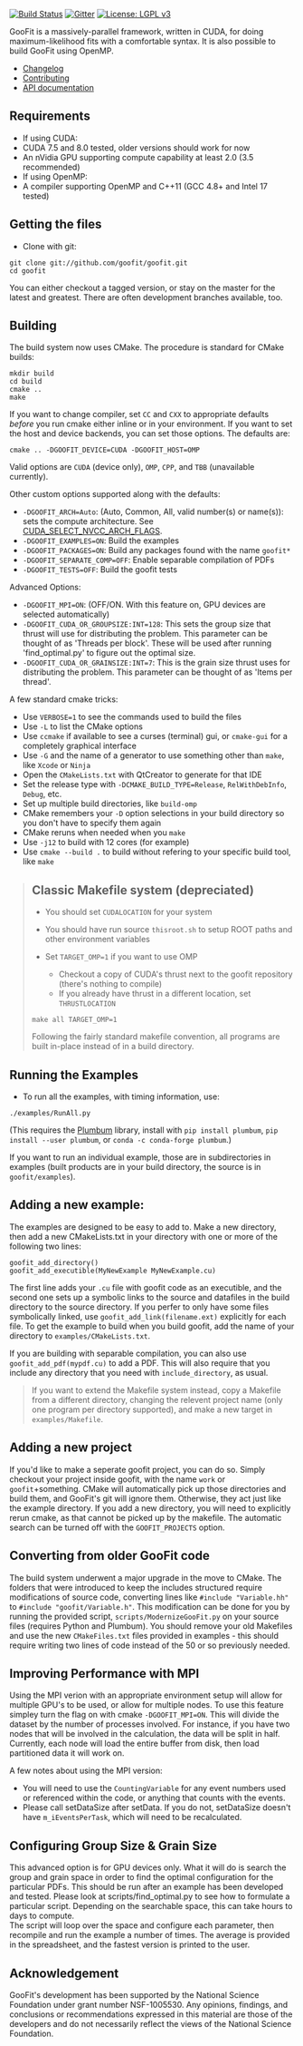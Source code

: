 [![Build Status](https://travis-ci.org/GooFit/GooFit.svg?branch=master)](https://travis-ci.org/GooFit/GooFit)
[![Gitter](https://badges.gitter.im/GooFit/GooFit.svg)](https://gitter.im/GooFit/Lobby)
[![License: LGPL v3](https://img.shields.io/badge/License-LGPL%20v3-blue.svg)](./LICENSE)

GooFit is a massively-parallel framework, written in CUDA, for
doing maximum-likelihood fits with a comfortable syntax.
It is also possible to build
GooFit using OpenMP.

* [Changelog](./CHANGELOG.md)
* [Contributing](./CONTRIBUTING.md)
* [API documentation](https://GooFit.github.io/GooFit)

## Requirements

* If using CUDA:
 * CUDA 7.5 and 8.0 tested, older versions should work for now
 * An nVidia GPU supporting compute capability at least 2.0 (3.5 recommended)
* If using OpenMP:
 * A compiler supporting OpenMP and C++11 (GCC 4.8+ and Intel 17 tested)

## Getting the files

* Clone with git:
```
git clone git://github.com/goofit/goofit.git
cd goofit
```

You can either checkout a tagged version, or stay on the master for the latest and greatest. There are often development branches available, too.

## Building 

The build system now uses CMake. The procedure is standard for CMake builds:
```
mkdir build
cd build
cmake ..
make
```

If you want to change compiler, set `CC` and `CXX` to appropriate defaults *before* you run cmake either inline or in your environment. If you want to set the host and device backends, you can set those options. The defaults are:
```
cmake .. -DGOOFIT_DEVICE=CUDA -DGOOFIT_HOST=OMP
```

Valid options are `CUDA` (device only), `OMP`, `CPP`, and `TBB` (unavailable currently).

Other custom options supported along with the defaults:

* `-DGOOFIT_ARCH=Auto`: (Auto, Common, All, valid number(s) or name(s)): sets the compute architecture. See [CUDA_SELECT_NVCC_ARCH_FLAGS](https://cmake.org/cmake/help/v3.7/module/FindCUDA.html).
* `-DGOOFIT_EXAMPLES=ON`: Build the examples
* `-DGOOFIT_PACKAGES=ON`: Build any packages found with the name `goofit*`
* `-DGOOFIT_SEPARATE_COMP=OFF`: Enable separable compilation of PDFs
* `-DGOOFIT_TESTS=OFF`: Build the goofit tests

Advanced Options:
* `-DGOOFIT_MPI=ON`: (OFF/ON.  With this feature on, GPU devices are selected automatically)
* `-DGOOFIT_CUDA_OR_GROUPSIZE:INT=128`: This sets the group size that thrust will use for distributing the problem.  This parameter can be thought of as 'Threads per block'.  These will be used after running 'find_optimal.py' to figure out the optimal size.
* `-DGOOFIT_CUDA_OR_GRAINSIZE:INT=7`: This is the grain size thrust uses for distributing the problem.  This parameter can be thought of as 'Items per thread'.


A few standard cmake tricks:

* Use `VERBOSE=1` to see the commands used to build the files
* Use `-L` to list the CMake options
* Use `ccmake` if available to see a curses (terminal) gui, or `cmake-gui` for a completely graphical interface
* Use `-G` and the name of a generator to use something other than `make`, like `Xcode` or `Ninja`
* Open the `CMakeLists.txt` with QtCreator to generate for that IDE
* Set the release type with `-DCMAKE_BUILD_TYPE=Release`, `RelWithDebInfo`, `Debug`, etc.
* Set up multiple build directories, like `build-omp`
* CMake remembers your `-D` option selections in your build directory so you don't have to specify them again
* CMake reruns when needed when you `make`
* Use `-j12` to build with 12 cores (for example)
* Use `cmake --build .` to build without refering to your specific build tool, like `make`


> ## Classic Makefile system (depreciated)
>   
> * You should set `CUDALOCATION` for your system
> 
> * You should have run source `thisroot.sh` to setup ROOT paths and other environment variables
> 
> * Set `TARGET_OMP=1` if you want to use OMP
>   * Checkout a copy of CUDA's thrust next to the goofit repository (there's nothing to compile)
>   * If you already have thrust in a different location, set `THRUSTLOCATION`
> 
> ```
> make all TARGET_OMP=1
> ```
> 
> Following the fairly standard makefile convention, all programs are built in-place instead of in a build directory.

## Running the Examples

* To run all the examples, with timing information, use:
```
./examples/RunAll.py
```

(This requires the [Plumbum](https://plumbum.readthedocs.io/en/latest/) library, install with `pip install plumbum`, `pip install --user plumbum`, or `conda -c conda-forge plumbum`.)

If you want to run an individual example, those are in subdirectories in examples (built products are in your build directory, the source is in `goofit/examples`).


## Adding a new example:

The examples are designed to be easy to add to. Make a new directory, then add a new CMakeLists.txt in your directory with one or more of the following two lines:

```
goofit_add_directory()
goofit_add_executible(MyNewExample MyNewExample.cu)
```

The first line adds your `.cu` file with goofit code as an executible, and the second one sets up a symbolic links to the source and datafiles in the build directory to the source directory. If you perfer to only have some files symbolically linked, use `goofit_add_link(filename.ext)` explicitly for each file. To get the example to build when you build goofit, add the name of your directory to `examples/CMakeLists.txt`.

If you are building with separable compilation, you can also use `goofit_add_pdf(mypdf.cu)` to add a PDF. This will also require that you include any directory that you need with `include_directory`, as usual.

> If you want to extend the Makefile system instead, copy a Makefile from a different directory, changing the relevent project name (only one program per directory supported), and make a new target in `examples/Makefile`. 

## Adding a new project
  
If you'd like to make a seperate goofit project, you can do so. Simply checkout your project inside goofit, with the name `work` or `goofit`+something. CMake will automatically pick up those directories and build them, and GooFit's git will ignore them. Otherwise, they act just like the example directory. If you add a new directory, you will need to explicitly rerun cmake, as that cannot be picked up by the makefile. The automatic search can be turned off with the `GOOFIT_PROJECTS` option.

## Converting from older GooFit code
 
The build system underwent a major upgrade in the move to CMake. The folders that were introduced to keep the includes structured require modifications of source code, converting lines like `#include "Variable.hh"` to `#include "goofit/Variable.h"`. This modification can be done for you by running the provided script, `scripts/ModernizeGooFit.py` on your source files (requires Python and Plumbum). You should remove your old Makefiles and use the new `CMakeFiles.txt` files provided in examples - this should require
writing two lines of code instead of the 50 or so previously needed.

## Improving Performance with MPI

Using the MPI verion with an appropriate environment setup will allow for multiple GPU's to be used, or allow for multiple nodes.  To use this feature simpley turn the flag on with cmake `-DGOOFIT_MPI=ON`.  This will divide the dataset by the number of processes involved.  For instance, if you have two nodes that will be involved in the calculation, the data will be split in half.  Currently, each node will load the entire buffer from disk, then load partitioned data it will work on.  

A few notes about using the MPI version:
* You will need to use the `CountingVariable` for any event numbers used or referenced within the code, or anything that counts with the events.
* Please call setDataSize after setData.  If you do not, setDataSize doesn't have `m_iEventsPerTask`, which will need to be recalculated. 

## Configuring Group Size & Grain Size

This advanced option is for GPU devices only.  What it will do is search the group and grain space in order to find the optimal configuration for the particular PDFs.  This should be run after an example has been developed and tested.  Please look at scripts/find_optimal.py to see how to formulate a particular script.  Depending on the searchable space, this can take hours to days to compute.  
The script will loop over the space and configure each parameter, then recompile and run the example a number of times.  The average is provided in the spreadsheet, and the fastest version is printed to the user.

## Acknowledgement

GooFit's development has been supported by the National Science Foundation under grant number NSF-1005530. 
Any opinions, findings, and conclusions or recommendations expressed in this material are those of the developers
and do not necessarily reflect the views of the National Science Foundation.
